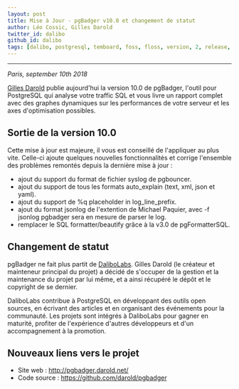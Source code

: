 ```yaml
---
layout: post
title: Mise à Jour - pgBadger v10.0 et changement de statut
author: Léo Cossic, Gilles Darold
twitter_id: dalibo
github_id: dalibo
tags: [dalibo, postgresql, temboard, foss, floss, version, 2, release, 2018]
---
```


---

*Paris, september 10th 2018*

[Gilles Darold](http://www.darold.net/) publie aujourd'hui la version 10.0 de pgBadger, l'outil pour PostgreSQL qui analyse votre traffic SQL et vous livre un rapport complet avec des graphes dynamiques sur les performances de votre serveur et les axes d'optimisation possibles.

<!--MORE-->

## Sortie de la version 10.0
Cette mise à jour est majeure, il vous est conseillé de l'appliquer au plus vite. Celle-ci ajoute quelques nouvelles fonctionnalités et corrige l'ensemble des problèmes remontés depuis la dernière mise à jour :

  * ajout du support du format de fichier syslog de pgbouncer.
  * ajout du support de tous les formats auto_explain (text, xml, json et yaml).
  * ajout du support de %q placeholder in log_line_prefix.
  * ajout du format jsonlog de l'extention de Michael Paquier, avec -f jsonlog pgbadger sera en mesure de parser le log.
  * remplacer le SQL formatter/beautify grâce à la v3.0 de pgFormatterSQL.

## Changement de statut
pgBadger ne fait plus partit de [DaliboLabs](https://github.com/dalibo). Gilles Darold (le créateur et mainteneur principal du projet) a décidé de s'occuper de la gestion et la maintenance du projet par lui même, et a ainsi récupéré le dépôt et le copyright de se dernier.

DaliboLabs contribue à PostgreSQL en développant des outils open sources, en écrivant des articles et en organisant des événements pour la communauté. Les projets sont intégrés à DaliboLabs pour gagner en maturité, profiter de l'expérience d'autres développeurs et d'un accompagnement à la promotion.

## Nouveaux liens vers le projet

 * Site web : http://pgbadger.darold.net/
 * Code source : https://github.com/darold/pgbadger
